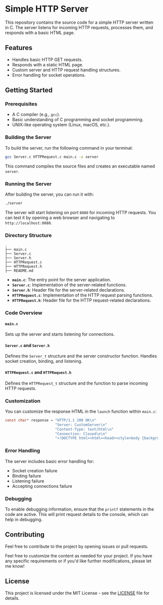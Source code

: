 
# Simple HTTP Server

This repository contains the source code for a simple HTTP server written in C. The server listens for incoming HTTP requests, processes them, and responds with a basic HTML page.

## Features

- Handles basic HTTP GET requests.
- Responds with a static HTML page.
- Custom server and HTTP request handling structures.
- Error handling for socket operations.

## Getting Started

### Prerequisites

- A C compiler (e.g., `gcc`).
- Basic understanding of C programming and socket programming.
- UNIX-like operating system (Linux, macOS, etc.).

### Building the Server

To build the server, run the following command in your terminal:

```sh
gcc Server.c HTTPRequest.c main.c -o server
```

This command compiles the source files and creates an executable named `server`.

### Running the Server

After building the server, you can run it with:

```sh
./server
```

The server will start listening on port `8080` for incoming HTTP requests. You can test it by opening a web browser and navigating to `http://localhost:8080`.

### Directory Structure

```
.
├── main.c
├── Server.c
├── Server.h
├── HTTPRequest.c
├── HTTPRequest.h
├── README.md
```

- **`main.c`**: The entry point for the server application.
- **`Server.c`**: Implementation of the server-related functions.
- **`Server.h`**: Header file for the server-related declarations.
- **`HTTPRequest.c`**: Implementation of the HTTP request parsing functions.
- **`HTTPRequest.h`**: Header file for the HTTP request-related declarations.

### Code Overview

#### `main.c`

Sets up the server and starts listening for connections.

#### `Server.c` and `Server.h`

Defines the `Server_t` structure and the server constructor function. Handles socket creation, binding, and listening.

#### `HTTPRequest.c` and `HTTPRequest.h`

Defines the `HTTPRequest_t` structure and the function to parse incoming HTTP requests.

### Customization

You can customize the response HTML in the `launch` function within `main.c`:

```c
const char* response = "HTTP/1.1 200 OK\n"
                       "Server: CustomServer\n"
                       "Content-Type: text/html\n"
                       "Connection: Closed\n\n"
                       "<!DOCTYPE html><html><head><style>body {background-color: lightblue;}h1 {color: blue;text-align: center;}p {font-family: verdana;font-size: 20px;}</style></head><body><h1>My First CSS Example</h1><p>This is a paragraph.</p></body></html>";
```

### Error Handling

The server includes basic error handling for:
- Socket creation failure
- Binding failure
- Listening failure
- Accepting connections failure

### Debugging

To enable debugging information, ensure that the `printf` statements in the code are active. This will print request details to the console, which can help in debugging.

## Contributing

Feel free to contribute to the project by opening issues or pull requests.


Feel free to customize the content as needed for your project. If you have any specific requirements or if you'd like further modifications, please let me know!


## License

This project is licensed under the MIT License - see the [LICENSE](LICENSE) file for details.

